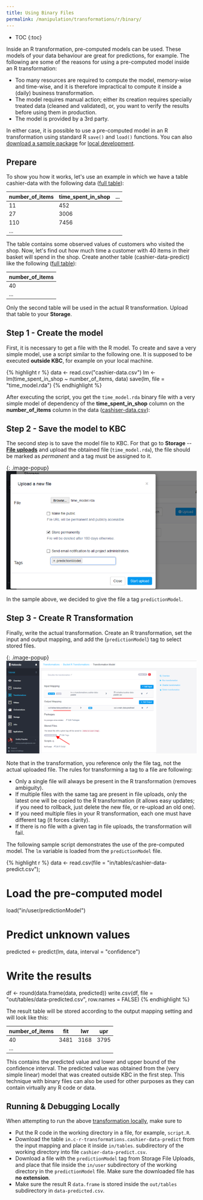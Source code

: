 ```yaml
---
title: Using Binary Files
permalink: /manipulation/transformations/r/binary/
---
```


* TOC
{:toc}

Inside an R transformation, pre-computed models can be used. These models of your data behaviour are great for predictions, for example.
The following are some of the reasons for using a pre-computed model inside an R transformation:

- Too many resources are required to compute the model, memory-wise and time-wise, and it is therefore impractical to compute it inside a (daily) business transformation.
- The model requires manual action; either its creation requires specially treated data (cleaned and validated),
or, you want to verify the results before using them in production.
- The model is provided by a 3rd party.

In either case, it is possible to use a pre-computed model in an R transformation using standard R `save()` and `load()` functions. 
You can also [download a sample package](/manipulation/transformations/r/data.zip) 
for [local development](/manipulation/transformations/r/#development-tutorial). 

## Prepare
To show you how it works, let's use an example in which we have a table cashier-data with the following data 
([full table](/manipulation/transformations/r/cashier-data.csv)):

| number_of_items  |  time_spent_in_shop   |  ...  |
|------------------|-----------------------|-------|
|  11              |  452                  |       |
|  27              |  3006                 |       |
|  110             |  7456                 |       |
|  ...             |                       |       |
 
The table contains some observed values of customers who visited the shop. Now, let's find out how much time 
a customer with 40 items in their basket will spend in the shop. Create another table (cashier-data-predict) like the following ([full table](/manipulation/transformations/r/cashier-data-predict.csv)):

| number_of_items  |
|------------------|
|  40              |
|  ...             |

Only the second table will be used in the actual R transformation. Upload that table to your **Storage**. 


## Step 1 - Create the model

First, it is necessary to get a file with the R model. To create and save a very simple model, use a script similar to the following one. 
It is supposed to be executed **outside KBC**, for example on your local machine.

{% highlight r %}
data <- read.csv("cashier-data.csv")
lm <- lm(time_spent_in_shop ~ number_of_items, data)
save(lm, file = "time_model.rda")
{% endhighlight %}

After executing the script, you get the `time_model.rda` binary file with a very simple model of dependency 
of the **time_spent_in_shop** column on the **number_of_items** column in the data 
([cashiser-data.csv](/manipulation/transformations/r/cashier-data.csv)):
 
## Step 2 - Save the model to KBC

The second step is to save the model file to KBC. For that go to **Storage** -- [**File uploads**](/storage/file-uploads/) and upload the obtained file (`time_model.rda`), 
the file should be marked as *permanent* and a tag must be assigned to it.

{: .image-popup}
![Screenshot - Upload file](/manipulation/transformations/r/file-import.png)

In the sample above, we decided to give the file a tag `predictionModel`.

## Step 3 - Create R Transformation

Finally, write the actual transformation. Create an R transformation, set the input and output mapping, 
and add the (`predictionModel`) tag to select stored files.

{: .image-popup}
![Screenshot - Transformation Setup](/manipulation/transformations/r/binary-transformation.png)

Note that in the transformation, you reference only the file tag, not the actual uploaded file. 
The rules for transforming a tag to a file are following: 

- Only a single file will always be present in the R transformation (removes ambiguity).
- If multiple files with the same tag are present in file uploads, only the latest one will be copied to the R 
transformation (it allows easy updates; if you need to rollback, just delete the new file, or re-upload an old one).
- If you need multiple files in your R transformation, each one must have different tag (it forces clarity).
- If there is no file with a given tag in file uploads, the transformation will fail.

The following sample script demonstrates the use of the pre-computed model. The `lm` variable is loaded from the `predictionModel` file.

{% highlight r %}
data <- read.csv(file = "in/tables/cashier-data-predict.csv");

# Load the pre-computed model
load("in/user/predictionModel")

# Predict unknown values
predicted <- predict(lm, data, interval = "confidence")

# Write the results
df <- round(data.frame(data, predicted))
write.csv(df, file = "out/tables/data-predicted.csv", row.names = FALSE)
{% endhighlight %}

The result table will be stored according to the output mapping setting and will look like this:

| number_of_items  |  fit  |  lwr  |  upr  |
|------------------|-------|-------|-------|
|  40              |  3481 |  3168 |  3795 |
|  ...             |       |       |       |

This contains the predicted value and lower and upper bound of the confidence interval. The predicted value was 
obtained from the (very simple linear) model that was created outside KBC in the first step. This technique with 
binary files can also be used for other purposes as they can contain virtually any R code or data.

## Running & Debugging Locally
When attempting to run the above [transformation locally](/manipulation/transformations/r/#development-tutorial),
make sure to

- Put the R code in the working directory in a file, for example, `script.R`.
- Download the table `in.c-r-transformations.cashier-data-predict` from the input mapping and place it inside `in/tables`. 
subdirectory of the working directory into file `cashier-data-predict.csv`.
- Download a file with the `predictionModel` tag from Storage File Uploads, and place that
file inside the `in/user` subdirectory of the working directory in the `predictionModel` file. Make sure the
 downloaded file has **no extension**.
- Make sure the result R `data.frame` is stored inside the `out/tables` subdirectory in `data-predicted.csv`.

